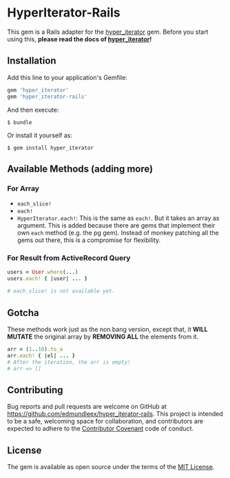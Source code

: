 # HyperIterator-Rails

This gem is a Rails adapter for the [hyper_iterator](https://github.com/EdmundLeex/hyper_iterator) gem. 
Before you start using this, **please read the docs of [hyper_iterator](https://github.com/EdmundLeex/hyper_iterator)!**

## Installation

Add this line to your application's Gemfile:

```ruby
gem 'hyper_iterator'
gem 'hyper_iterator-rails'
```

And then execute:

    $ bundle

Or install it yourself as:

    $ gem install hyper_iterator

## Available Methods (adding more)

### For Array
- `each_slice!`
- `each!`
- `HyperIterator.each!`: This is the same as `each!`. But it takes an array as argument. 
This is added because there are gems that implement their own `each` method (e.g. the pg 
gem). Instead of monkey patching all the gems out there, this is a compromise for flexibility.

### For Result from ActiveRecord Query

```ruby
users = User.where(...)
users.each! { |user| ... }

# each_slice! is not available yet.
```

## Gotcha

These methods work just as the non bang version, except that, it **WILL MUTATE** the original array 
by **REMOVING ALL** the elements from it.

```ruby
arr = (1..10).to_a
arr.each! { |el| ... }
# After the iteration, the arr is empty!
# arr => []
```

## Contributing

Bug reports and pull requests are welcome on GitHub at https://github.com/edmundleex/hyper_iterator-rails. This project is intended to be a safe, welcoming space for collaboration, and contributors are expected to adhere to the [Contributor Covenant](http://contributor-covenant.org) code of conduct.


## License

The gem is available as open source under the terms of the [MIT License](http://opensource.org/licenses/MIT).

